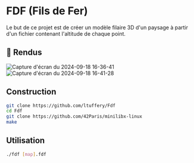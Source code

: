 # FDF (Fils de Fer)
Le but de ce projet est de créer un modèle filaire 3D d'un paysage à partir d'un fichier contenant l'altitude de chaque point.

## 📸 Rendus
![Capture d'écran du 2024-09-18 16-36-41](https://github.com/user-attachments/assets/dbcce84b-b3cd-4401-ae90-d4818bf2f4b1)
![Capture d'écran du 2024-09-18 16-41-28](https://github.com/user-attachments/assets/59f0c03a-c571-4f8e-8b0d-e1a0ee78d0af)

## Construction
```bash
git clone https://github.com/ltuffery/Fdf
cd Fdf
git clone https://github.com/42Paris/minilibx-linux
make
```

## Utilisation
```bash
./fdf [map].fdf
```
